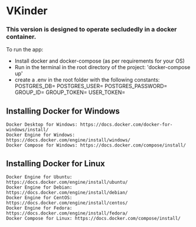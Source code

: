 # VKinder
### This version is designed to operate secludedly in a docker container.
To run the app:
- Install docker and docker-compose (as per requirements for your OS)
- Run in the terminal in the root directory of the project: 'docker-compose up'
- create a .env in the root folder with the following constants:
    POSTGRES_DB=
    POSTGRES_USER=
    POSTGRES_PASSWORD=
    GROUP_ID=
    GROUP_TOKEN=
    USER_TOKEN=

## Installing Docker for Windows
    Docker Desktop for Windows: https://docs.docker.com/docker-for-windows/install/
    Docker Engine for Windows: https://docs.docker.com/engine/install/windows/
    Docker Compose for Windows: https://docs.docker.com/compose/install/
## Installing Docker for Linux
    Docker Engine for Ubuntu: https://docs.docker.com/engine/install/ubuntu/
    Docker Engine for Debian: https://docs.docker.com/engine/install/debian/
    Docker Engine for CentOS: https://docs.docker.com/engine/install/centos/
    Docker Engine for Fedora: https://docs.docker.com/engine/install/fedora/
    Docker Compose for Linux: https://docs.docker.com/compose/install/
